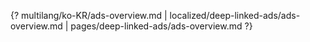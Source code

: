 {? multilang/ko-KR/ads-overview.md | localized/deep-linked-ads/ads-overview.md | pages/deep-linked-ads/ads-overview.md ?}
